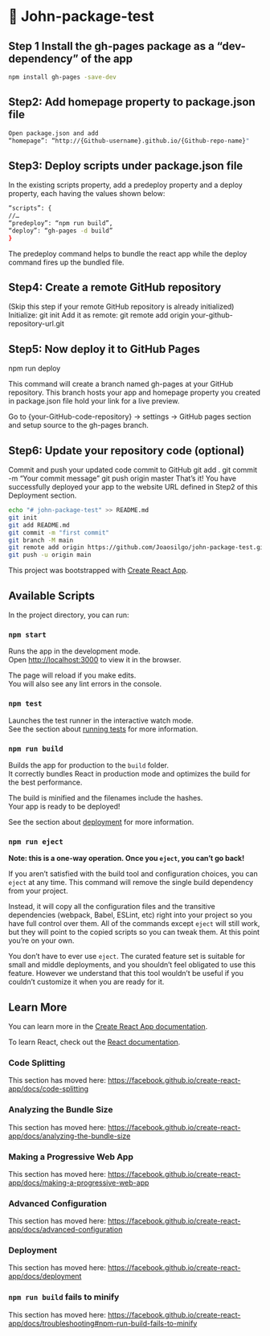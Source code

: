# 🧠 John-package-test

## Step 1 Install the gh-pages package as a “dev-dependency” of the app

````bash
npm install gh-pages -save-dev
````

## Step2: Add homepage property to package.json file

````bash
Open package.json and add
“homepage”: “http://{Github-username}.github.io/{Github-repo-name}"
````

## Step3: Deploy scripts under package.json file

In the existing scripts property, add a predeploy property and a deploy property, each having the values shown below:

````bash
“scripts”: {
//…
“predeploy”: “npm run build”,
“deploy”: “gh-pages -d build”
}

````

The predeploy command helps to bundle the react app while the deploy command fires up the bundled file.

## Step4: Create a remote GitHub repository

(Skip this step if your remote GitHub repository is already initialized)
Initialize: git init
Add it as remote: git remote add origin your-github-repository-url.git

## Step5: Now deploy it to GitHub Pages

npm run deploy

This command will create a branch named gh-pages at your GitHub repository. This branch hosts your app and homepage property you created in package.json file hold your link for a live preview.

Go to {your-GitHub-code-repository} -> settings -> GitHub pages section and setup source to the gh-pages branch.

## Step6: Update your repository code (optional)

Commit and push your updated code commit to GitHub
git add .
git commit -m “Your commit message”
git push origin master
That’s it! You have successfully deployed your app to the website URL defined in Step2 of this Deployment section.

````bash
echo "# john-package-test" >> README.md
git init
git add README.md
git commit -m "first commit"
git branch -M main
git remote add origin https://github.com/Joaosilgo/john-package-test.git
git push -u origin main
````

This project was bootstrapped with [Create React App](https://github.com/facebook/create-react-app).

## Available Scripts

In the project directory, you can run:

### `npm start`

Runs the app in the development mode.<br />
Open [http://localhost:3000](http://localhost:3000) to view it in the browser.

The page will reload if you make edits.<br />
You will also see any lint errors in the console.

### `npm test`

Launches the test runner in the interactive watch mode.<br />
See the section about [running tests](https://facebook.github.io/create-react-app/docs/running-tests) for more information.

### `npm run build`

Builds the app for production to the `build` folder.<br />
It correctly bundles React in production mode and optimizes the build for the best performance.

The build is minified and the filenames include the hashes.<br />
Your app is ready to be deployed!

See the section about [deployment](https://facebook.github.io/create-react-app/docs/deployment) for more information.

### `npm run eject`

**Note: this is a one-way operation. Once you `eject`, you can’t go back!**

If you aren’t satisfied with the build tool and configuration choices, you can `eject` at any time. This command will remove the single build dependency from your project.

Instead, it will copy all the configuration files and the transitive dependencies (webpack, Babel, ESLint, etc) right into your project so you have full control over them. All of the commands except `eject` will still work, but they will point to the copied scripts so you can tweak them. At this point you’re on your own.

You don’t have to ever use `eject`. The curated feature set is suitable for small and middle deployments, and you shouldn’t feel obligated to use this feature. However we understand that this tool wouldn’t be useful if you couldn’t customize it when you are ready for it.

## Learn More

You can learn more in the [Create React App documentation](https://facebook.github.io/create-react-app/docs/getting-started).

To learn React, check out the [React documentation](https://reactjs.org/).

### Code Splitting

This section has moved here: <https://facebook.github.io/create-react-app/docs/code-splitting>

### Analyzing the Bundle Size

This section has moved here: <https://facebook.github.io/create-react-app/docs/analyzing-the-bundle-size>

### Making a Progressive Web App

This section has moved here: <https://facebook.github.io/create-react-app/docs/making-a-progressive-web-app>

### Advanced Configuration

This section has moved here: <https://facebook.github.io/create-react-app/docs/advanced-configuration>

### Deployment

This section has moved here: <https://facebook.github.io/create-react-app/docs/deployment>

### `npm run build` fails to minify

This section has moved here: <https://facebook.github.io/create-react-app/docs/troubleshooting#npm-run-build-fails-to-minify>
